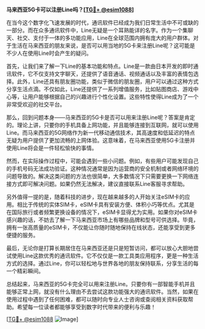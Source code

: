 **马来西亚5G卡可以注册Line吗？[[TG💪+ @esim1088](https://t.me/s/esim1088)]**

在当今这个数字化飞速发展的时代，通讯软件已经成为我们日常生活中不可或缺的一部分。而在众多通讯软件中，Line无疑是一个耳熟能详的名字。作为一个集聊天、社交、支付于一体的多功能应用，Line在全球范围内拥有庞大的用户群体。对于生活在马来西亚的朋友来说，是否可以用当地的5G卡来注册Line呢？这可能是不少人在使用Line时会产生的疑问。

首先，让我们来了解一下Line的基本功能和特点。Line是一款由日本开发的即时通讯软件，它不仅支持文字聊天，还提供了语音通话、视频通话以及丰富的表情包选择。此外，Line还具有朋友圈功能，类似于微信的朋友圈，用户可以通过这种方式分享生活点滴。不仅如此，Line还提供了一系列增值服务，比如贴图商店、游戏中心等，让用户能够根据自己的兴趣进行个性化设置。这些特性使得Line成为了一个非常受欢迎的社交平台。

那么，回到问题本身——马来西亚的5G卡是否可以用来注册Line呢？答案是肯定的。理论上讲，只要你的手机具备上网功能，并且能够连接到互联网，就可以使用Line。而马来西亚的5G网络作为新一代移动通信技术，其高速度和低延迟的特点无疑为用户提供了更加流畅的上网体验。这意味着，在马来西亚使用5G卡注册并使用Line将会是一件轻松愉快的事情。

然而，在实际操作过程中，可能会遇到一些小问题。例如，有些用户可能发现自己的手机号码无法成功验证。这种情况通常是因为运营商的安全机制或者网络环境的问题导致的。解决这类问题的方法也很简单，大多数情况下只需要更换一下网络连接方式即可解决问题。如果仍然无法解决，建议直接联系Line客服寻求帮助。

另外值得一提的是，随着科技的进步，现在越来越多的人开始关注eSIM卡的应用。相比于传统的实体SIM卡，eSIM卡具有安装方便、体积小巧等优点。尤其是在国际旅行或者频繁更换设备的情况下，eSIM卡显得尤为实用。如果你对eSIM卡感兴趣的话，不妨去了解一下马来西亚市场上有哪些品牌和型号可供选择。毕竟，拥有一张高质量的eSIM卡，不仅能让你随时随地保持在线状态，还能享受到更多便捷的服务。

最后，无论你是打算长期居住在马来西亚还是只是短暂访问，都可以放心大胆地尝试使用Line这款优秀的通讯软件。它不仅仅是一款工具类应用程序，更是一种生活方式的选择。通过Line，你可以轻松地与世界各地的朋友保持联系，分享生活的每一个精彩瞬间。

总结起来，马来西亚的5G卡完全可以用来注册Line。只要你有一部智能手机并且能够正常上网，就没有什么理由不去尝试这款功能强大的通讯软件。当然，如果在使用过程中遇到了任何困难，都可以随时向专业人士咨询或查阅相关资料获取帮助。希望每一位读者都能够享受到数字时代带来的便利与乐趣！

[[TG💪+ @esim1088](https://t.me/s/esim1088) ![Image](https://i.postimg.cc/4NQfJmqS/Snipaste-2025-05-13-00-14-12.png)]